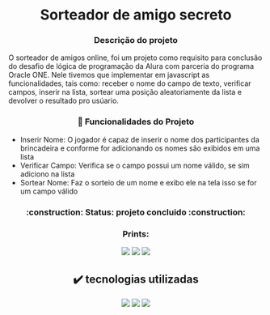 <h1 align="center">Sorteador de amigo secreto</h1>


<h3 align="center">Descrição do projeto</h3>
O sorteador de amigos online, foi um projeto como requisito para conclusão do desafio de lógica de programação da Alura com parceria do programa Oracle ONE. Nele tivemos que implementar em javascript as funcionalidades, tais como: receber o nome do campo de texto, verificar campos, inserir na lista, sortear uma posição aleatoriamente da lista e devolver o resultado pro usúario. 

<h3 align ="center">
  🔨 Funcionalidades do Projeto</h3>
 
 * Inserir Nome: O jogador é capaz de inserir o nome dos participantes da brincadeira e conforme for adicionando os nomes são exibidos em uma lista
 * Verificar Campo: Verifica se o campo possui um nome válido, se sim adiciono na lista
 * Sortear Nome: Faz o sorteio de um nome e exibo ele na tela isso se for um campo válido
  
<h3 align="center"> 
    :construction: Status: projeto concluido  :construction:
</h3>

<h3 align="center">
  <p align="center">Prints:</p>
  <img loading ="lazy" src ="https://github.com/user-attachments/assets/adb55c74-c466-48ca-8abc-e2f668d370d1"/>
  <img loading ="lazy" src ="https://github.com/user-attachments/assets/11cb3b7f-23d4-4d78-8898-a63f07152f91"/>
  <img loading ="lazy" src ="https://github.com/user-attachments/assets/cd2d2fe3-ccac-488c-94f3-9cb2eb62aeeb"/>

</h3>


<h2 align="center"> ✔️ tecnologias utilizadas</h2>
<p align = "center">
<img loading="lazy" src="https://img.shields.io/badge/HTML5-E34F26?style=for-the-badge&logo=html5&logoColor=white"/>
<img loading="lazy" src="https://img.shields.io/badge/CSS3-1572B6?style=for-the-badge&logo=css3&logoColor=white"/>
<img loading="lazy" src="https://img.shields.io/badge/JavaScript-F7DF1E?style=for-the-badge&logo=javascript&logoColor=black"/>
</p>


